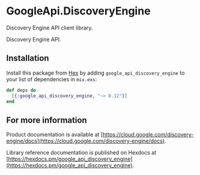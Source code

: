 # GoogleApi.DiscoveryEngine

Discovery Engine API client library.

Discovery Engine API.

## Installation

Install this package from [Hex](https://hex.pm) by adding
`google_api_discovery_engine` to your list of dependencies in `mix.exs`:

```elixir
def deps do
  [{:google_api_discovery_engine, "~> 0.12"}]
end
```

## For more information

Product documentation is available at [https://cloud.google.com/discovery-engine/docs](https://cloud.google.com/discovery-engine/docs).

Library reference documentation is published on Hexdocs at
[https://hexdocs.pm/google_api_discovery_engine](https://hexdocs.pm/google_api_discovery_engine).
